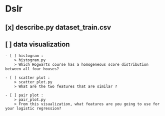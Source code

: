 # Dslr

## [x] describe.py dataset_train.csv

## [ ] data visualization

    - [ ] histogram : 
        > histogram.py 
        > Which Hogwarts course has a homogeneous score distribution between all four houses?
    
    - [ ] scatter plot : 
        > scatter_plot.py 
        > What are the two features that are similar ?
    
    - [ ] pair plot :
        > pair_plot.py 
        > From this visualization, what features are you going to use for your logistic regression?
